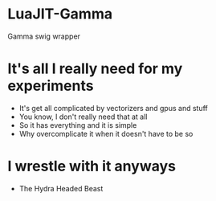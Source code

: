 # LuaJIT-Gamma
Gamma swig wrapper 

# It's all I really need for my experiments
* It's get all complicated by vectorizers and gpus and stuff
* You know, I don't really need that at all
* So it has everything and it is simple
* Why overcomplicate it when it doesn't have to be so

# I wrestle with it anyways
* The Hydra Headed Beast



